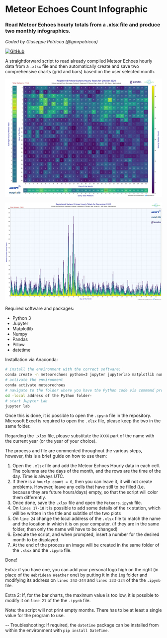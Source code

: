 # Meteor Echoes Count Infographic
### Read Meteor Echoes hourly totals from a .xlsx file and produce two monthly infographics.

*Coded by Giuseppe Petricca (@gmrpetricca)*

[![GitHub](https://img.shields.io/github/license/raspishake/rsudp)](https://github.com/raspishake/rsudp/blob/master/LICENSE)

A straightforward script to read already compiled Meteor Echoes hourly data from a `.xlsx` file and then automatically create and save two comprehensive charts (grid and bars) based on the user selected month.


![Example output](GridChart_October_2020_Meteor_Count.png)

![Example output](BarChart_December_2020_Meteor_Count.png)

Required software and packages:
- Python 3
- Jupyter
- Matplotlib
- Numpy
- Pandas
- Pillow
- datetime

Installation via Anaconda:
```bash
# install the environment with the correct software:
conda create -n meteorechoes python=3 jupyter jupyterlab matplotlib numpy pandas pillow
# activate the environment
conda activate meteorechoes
# navigate to the folder where you have the Python code via command prompt
cd -local address of the Python folder-
# start Jupyter Lab
jupyter lab
```

Once this is done, it is possible to open the `.ipynb` file in the repository. Microsoft Excel is required to open the `.xlsx` file, please keep the two in the same folder.

Regarding the `.xlsx` file, please substitute the `XXXX` part of the name with the current year (or the year of your choice).

The process and file are commented throughout the various steps, however, this is a brief guide on how to use them: 

1. Open the `.xlsx` file and add the Meteor Echoes Hourly data in each cell. The columns are the days of the month, and the rows are the time of the day. Time is always UTC.
2. If there is a `hourly count = 0`, then you can leave it, it will not create problems. However, leave any cells that have still to be filled (i.e. because they are future hours/days) empty, so that the script will color them differently.
3. Once done, save the `.xlsx` file and open the `Meteors.ipynb` file.
4. On `lines 17-18` it is possible to add some details of the rx station, which will be written in the title and subtitle of the two plots
5. On `line 24` change the local address of the `.xlsx` file to match the name and the location in which it is on your computer. (if they are in the same folder, then only the name will have to be changed)
6. Execute the script, and when prompted, insert a number for the desired month to be displayed.
7. At the end of the process an image will be created in the same folder of the `.xlsx` and the `.ipynb` file.

Done!

Extra: if you have one, you can add your personal logo high on the right (in place of the `Hebridean Weather` one) by putting it in the `img` folder and modifying its address on `lines 243-244` and `lines 333-334` of the the `.ipynb` file.

Extra 2: If, for the bar charts, the maximum value is too low, it is possible to modify it on `line 21` of the the `.ipynb` file.

Note: the script will not print empty months. There has to be at least a single value for the program to use.

-- Troubleshooting: 
If required, the ```datetime``` package can be installed from within the environment with ```pip install DateTime```.
